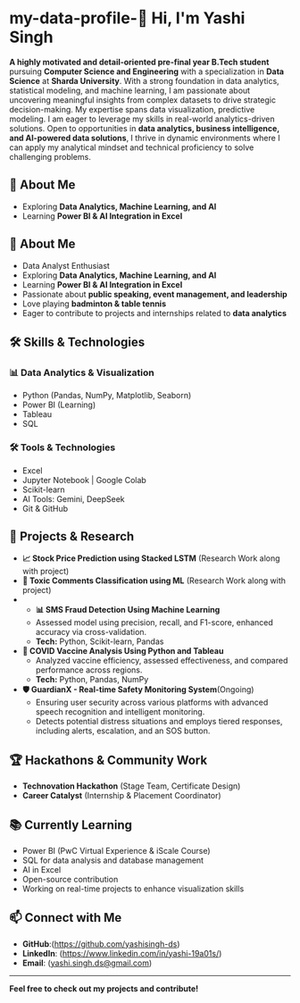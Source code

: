 # my-data-profile-👋 Hi, I'm Yashi Singh

**A highly motivated and detail-oriented pre-final year B.Tech student** pursuing **Computer Science and Engineering** with a specialization in **Data Science** at **Sharda University**. With a strong foundation in data analytics, statistical modeling, and machine learning, I am passionate about uncovering meaningful insights from complex datasets to drive strategic decision-making. My expertise spans data visualization, predictive modeling. I am eager to leverage my skills in real-world analytics-driven solutions. Open to opportunities in **data analytics, business intelligence, and AI-powered data solutions**, I thrive in dynamic environments where I can apply my analytical mindset and technical proficiency to solve challenging problems.

## 🚀 About Me
- Exploring **Data Analytics, Machine Learning, and AI**
- Learning **Power BI & AI Integration in Excel**
## 🚀 About Me
- Data Analyst Enthusiast
- Exploring **Data Analytics, Machine Learning, and AI**
- Learning **Power BI & AI Integration in Excel**
- Passionate about **public speaking, event management, and leadership**
- Love playing **badminton & table tennis**
- Eager to contribute to projects and internships related to **data analytics**

## 🛠 Skills & Technologies
### **📊 Data Analytics & Visualization**
- Python (Pandas, NumPy, Matplotlib, Seaborn)
- Power BI (Learning)
- Tableau
- SQL


### **🛠 Tools & Technologies**
- Excel
- Jupyter Notebook | Google Colab
- Scikit-learn
- AI Tools: Gemini, DeepSeek
- Git & GitHub

## 🔬 Projects & Research
- **📈 Stock Price Prediction using Stacked LSTM** (Research Work along with project)
- **💬 Toxic Comments Classification using ML** (Research Work along with project)
- - **📊 SMS Fraud Detection Using Machine Learning**
  - Assessed model using precision, recall, and F1-score, enhanced accuracy via cross-validation.
  - **Tech:** Python, Scikit-learn, Pandas
- **💉 COVID Vaccine Analysis Using Python and Tableau**
  - Analyzed vaccine efficiency, assessed effectiveness, and compared performance across regions.
  - **Tech:** Python, Pandas, NumPy
- **🛡 GuardianX - Real-time Safety Monitoring System**(Ongoing)
  - Ensuring user security across various platforms with advanced speech recognition and intelligent monitoring.
  - Detects potential distress situations and employs tiered responses, including alerts, escalation, and an SOS button.

## 🏆 Hackathons & Community Work
- **Technovation Hackathon** (Stage Team, Certificate Design)
- **Career Catalyst** (Internship & Placement Coordinator)

## 📚 Currently Learning
- Power BI (PwC Virtual Experience & iScale Course)
- SQL for data analysis and database management
- AI in Excel
- Open-source contribution
- Working on real-time projects to enhance visualization skills

## 📫 Connect with Me
- **GitHub**:(https://github.com/yashisingh-ds)
- **LinkedIn**: (https://www.linkedin.com/in/yashi-19a01s/)
- **Email**: (yashi.singh.ds@gmail.com)

---
**Feel free to check out my projects and contribute!**
